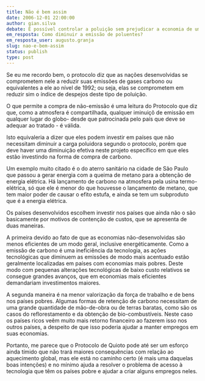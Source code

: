 ```yaml
---
title: Não é bem assim
date: 2006-12-01 22:00:00
author: gian.silva
debate: É possível controlar a poluição sem prejudicar a economia de um país?
em_resposta: Como diminuir a emissão de poluentes?
em_resposta_user: augusto.granja
slug: nao-e-bem-assim
status: publish 
type: post
---
```


Se eu me recordo bem, o protocolo diz que as nações desenvolvidas se comprometem nele a reduzir suas emissões de gases carbono ou equivalentes a ele ao nível de 1992; ou seja, elas se comprometem em reduzir sim o índice de despejos deste tipo de poluição.   

O que permite a compra de não-emissão é uma leitura do Protocolo que diz que, como a atmosfera é compartilhada, qualquer iminuiçõ de emissão em qualquer lugar do globo- desde que patrocinada pelo país que deve se adequar ao tratado - é válida.  

Isto equivaleria a dizer que eles podem investir em países que não necessitam diminuir a carga poluidora segundo o protocolo, porém que deve haver uma diminuição efetiva neste projeto específico em que eles estão investindo na forma de compra de carbono.  

Um exemplo muito citado é o do aterro sanitário na cidade de São Paulo que passou a gerar energia com a queima de metano para a obtenção de energia elétrica. Há lançamento de carbono na atmosfera pela usina termo-elétrica, só que ele é menor do que houvesse o lançamento de metano, que tem maior poder de causar o efito estufa, e ainda se tem um subproduto que é a energia elétrica.  

Os países desenvolvidos escolhem investir nos países que ainda não o são basicamente por motivos de contenção de custos, que se apresenta de duas maneiras.  

A primeira devido ao fato de que as economias não-desenvolvidas são menos eficientes de um modo geral, inclusive energéticamente. Como a emissão de carbono é uma ineficiência da tecnologia, as ações tecnológicas que diminuem as emissões de modo mais acentuado estão geralmente localizadas em países com economias mais pobres. Deste modo com pequenas alterações tecnológicas de baixo custo relativos se consegue grandes avanços, que em economias mais eficientes demandariam investimentos maiores.  

A segunda maneira é na menor valorização da força de trabalho e de bens nos países pobres. Algumas formas de retenção de carbono necessitam de uma grande quantidade de mão-de-obra ou de terras baratas, como são os casos do reflorestamento e da obtenção de bio-combustíveis. Neste caso os países ricos veêm muito mais retorno financeiro ao fazerem isso nos outros países, a despeito de que isso poderia ajudar a manter empregos em suas economias.  

Portanto, me parece que o Protocolo de Quioto pode até ser um esforço ainda tímido que não trará maiores consequências com relação ao aquecimento global, mas ele está no caminho certo (é mais uma daquelas boas intenções) e no mínimo ajuda a resolver o problema de acesso à tecnologia que têm os países pobre e ajudar a criar alguns empregos neles.
